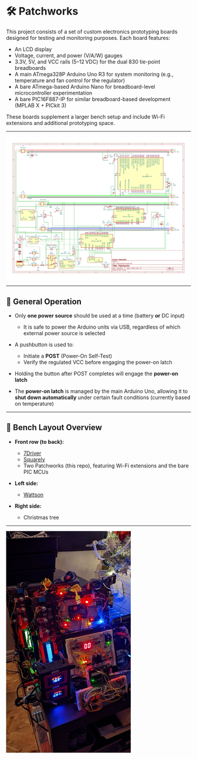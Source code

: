 # 🛠️ Patchworks

This project consists of a set of custom electronics prototyping boards designed for testing and monitoring purposes. Each board features:

- An LCD display
- Voltage, current, and power (V/A/W) gauges
- 3.3V, 5V, and VCC rails (5–12 VDC) for the dual 830 tie-point breadboards
- A main ATmega328P Arduino Uno R3 for system monitoring (e.g., temperature and fan control for the regulator)
- A bare ATmega-based Arduino Nano for breadboard-level microcontroller experimentation
- A bare PIC16F887-IP for similar breadboard-based development (MPLAB X + PICkit 3)

These boards supplement a larger bench setup and include Wi-Fi extensions and additional prototyping space.

---

![Schematic](Schematic.png)

---

## 🔹 General Operation

- Only **one power source** should be used at a time (battery **or** DC input)
  - It is safe to power the Arduino units via USB, regardless of which external power source is selected

- A pushbutton is used to:
  - Initiate a **POST** (Power-On Self-Test)
  - Verify the regulated VCC before engaging the power-on latch

- Holding the button after POST completes will engage the **power-on latch**
- The **power-on latch** is managed by the main Arduino Uno, allowing it to **shut down automatically** under certain fault conditions (currently based on temperature)

---

## 🔹 Bench Layout Overview

- **Front row (to back):**
  - [7Driver](https://github.com/Broosky/7Driver)
  - [Squarely](https://github.com/Broosky/Squarely)
  - Two Patchworks (this repo), featuring Wi-Fi extensions and the bare PIC MCUs

- **Left side:**
  - [Wattson](https://github.com/Broosky/Wattson)

- **Right side:**
  - Christmas tree

---

![Bench](Bench.jpg)
